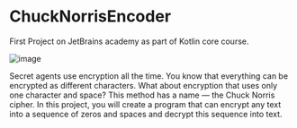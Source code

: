 # ChuckNorrisEncoder
First Project on JetBrains academy as part of Kotlin core course.

![image](https://user-images.githubusercontent.com/30480177/233375722-6c5c2e5a-9fbc-4dba-92e8-d7e12fd192b2.png)

Secret agents use encryption all the time. You know that everything can be encrypted as different characters. 
What about encryption that uses only one character and space? This method has a name — the Chuck Norris cipher. 
In this project, you will create a program that can encrypt any text into a sequence of zeros and spaces and decrypt this sequence into text.
